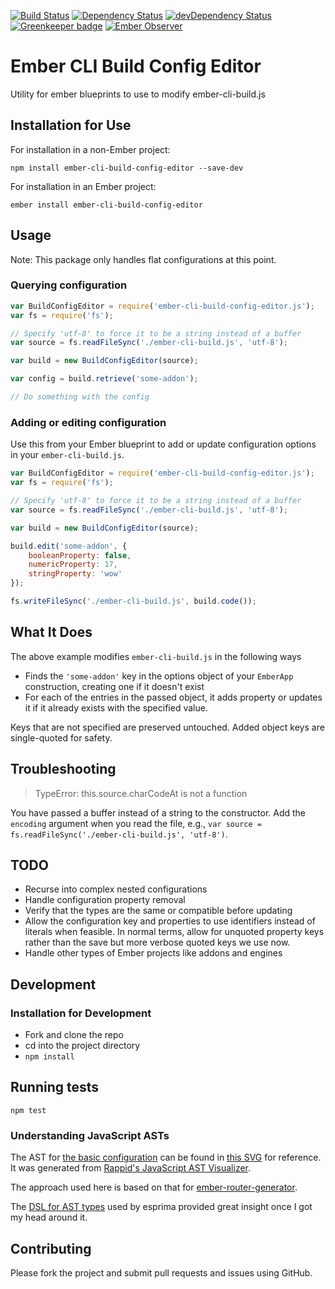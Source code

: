 [![Build Status](https://travis-ci.org/srvance/ember-cli-build-config-editor.svg?branch=master)](https://travis-ci.org/srvance/ember-cli-build-config-editor)
[![Dependency Status](https://david-dm.org/srvance/ember-cli-build-config-editor/status.svg)](https://david-dm.org/srvance/ember-cli-build-config-editor) 
[![devDependency Status](https://david-dm.org/srvance/ember-cli-build-config-editor/dev-status.svg)](https://david-dm.org/srvance/ember-cli-build-config-editor?type=dev)
[![Greenkeeper badge](https://badges.greenkeeper.io/srvance/ember-cli-build-config-editor.svg)](https://greenkeeper.io/)
[![Ember Observer](https://emberobserver.com/badges/ember-cli-build-config-editor.svg)](https://emberobserver.com/addons/ember-cli-build-config-editor)

# Ember CLI Build Config Editor

Utility for ember blueprints to use to modify ember-cli-build.js

## Installation for Use

For installation in a non-Ember project:

```commandline
npm install ember-cli-build-config-editor --save-dev
```

For installation in an Ember project:

```commandline
ember install ember-cli-build-config-editor
```

## Usage

Note: This package only handles flat configurations at this point.

### Querying configuration

```js
var BuildConfigEditor = require('ember-cli-build-config-editor.js');
var fs = require('fs');

// Specify 'utf-8' to force it to be a string instead of a buffer
var source = fs.readFileSync('./ember-cli-build.js', 'utf-8');

var build = new BuildConfigEditor(source);

var config = build.retrieve('some-addon');

// Do something with the config
```

### Adding or editing configuration

Use this from your Ember blueprint to add or update configuration options in your `ember-cli-build.js`.

```js
var BuildConfigEditor = require('ember-cli-build-config-editor.js');
var fs = require('fs');

// Specify 'utf-8' to force it to be a string instead of a buffer
var source = fs.readFileSync('./ember-cli-build.js', 'utf-8');

var build = new BuildConfigEditor(source);

build.edit('some-addon', {
    booleanProperty: false,
    numericProperty: 17,
    stringProperty: 'wow'
});

fs.writeFileSync('./ember-cli-build.js', build.code());
```

## What It Does

The above example modifies `ember-cli-build.js` in the following ways

* Finds the `'some-addon'` key in the options object of your `EmberApp` construction, creating one
if it doesn't exist
* For each of the entries in the passed object, it adds property or updates it if it already
exists with the specified value.

Keys that are not specified are preserved untouched. Added object keys are single-quoted for safety.

## Troubleshooting

> TypeError: this.source.charCodeAt is not a function

You have passed a buffer instead of a string to the constructor. Add the `encoding` argument
when you read the file, e.g., `var source = fs.readFileSync('./ember-cli-build.js', 'utf-8')`.
  
## TODO

* Recurse into complex nested configurations
* Handle configuration property removal
* Verify that the types are the same or compatible before updating
* Allow the configuration key and properties to use identifiers instead of literals when feasible. In normal terms, allow
for unquoted property keys rather than the save but more verbose quoted keys we use now.
* Handle other types of Ember projects like addons and engines

## Development

### Installation for Development

* Fork and clone the repo
* cd into the project directory
* `npm install`

## Running tests

```commandline
npm test
```

### Understanding JavaScript ASTs

The AST for [the basic configuration](./tests/fixtures/single-config-block.js) can be found in
[this SVG](./docs/ember-cli-build-ast.svg) for reference. It was generated from
[Rappid's JavaScript AST Visualizer](http://resources.jointjs.com/demos/javascript-ast).

The approach used here is based on that for [ember-router-generator](https://github.com/ember-cli/ember-router-generator).

The [DSL for AST types](https://github.com/benjamn/ast-types/blob/master/def/core.js) used by esprima provided great
insight once I got my head around it.

## Contributing

Please fork the project and submit pull requests and issues using GitHub.
